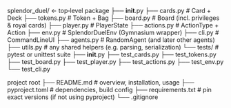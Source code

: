 splendor_duel/                ← top‐level package
├── __init__.py
├── cards.py                  # Card + Deck
├── tokens.py                 # Token + Bag
├── board.py                  # Board (incl. privileges & royal cards)
├── player.py                 # PlayerState
├── actions.py                # ActionType + Action
├── env.py                    # SplendorDuelEnv (Gymnasium wrapper)
├── cli.py                    # CommandLineUI
├── agents.py                 # RandomAgent (and later other agents)
├── utils.py                  # any shared helpers (e.g. parsing, serialization)
└── tests/                    # pytest or unittest suite
    ├── __init__.py
    ├── test_cards.py
    ├── test_tokens.py
    ├── test_board.py
    ├── test_player.py
    ├── test_actions.py
    ├── test_env.py
    └── test_cli.py

project root
├── README.md                 # overview, installation, usage
├── pyproject.toml            # dependencies, build config
├── requirements.txt          # pin exact versions (if not using pyproject)
└── .gitignore